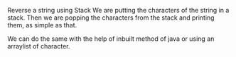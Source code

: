 Reverse a string using Stack
We are putting the characters of the string in a stack. Then we are popping the characters from the stack and printing them, as simple as that.

We can do the same with the help of inbuilt method of java or using an arraylist of character.
